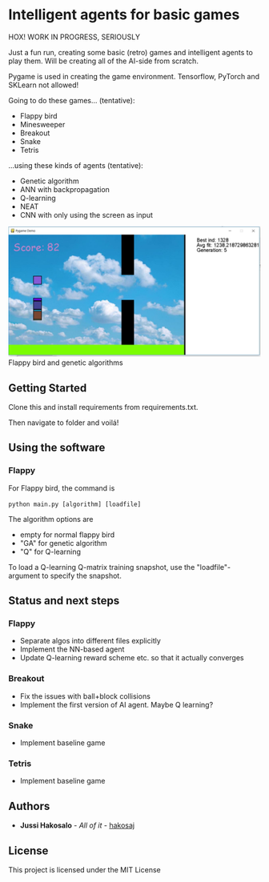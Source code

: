 # Intelligent agents for basic games
HOX! WORK IN PROGRESS, SERIOUSLY


Just a fun run, creating some basic (retro) games and intelligent agents to play them. Will be creating all of the AI-side from scratch.

Pygame is used in creating the game environment. Tensorflow, PyTorch and SKLearn not allowed!

Going to do these games... (tentative):
  - Flappy bird
  - Minesweeper
  - Breakout
  - Snake
  - Tetris

...using these kinds of agents (tentative):
  - Genetic algorithm
  - ANN with backpropagation
  - Q-learning
  - NEAT
  - CNN with only using the screen as input

![Overview of the simulation](https://github.com/hakosaj/PygameAI/blob/master/gena.JPG) Flappy bird and genetic algorithms
## Getting Started

Clone this and install requirements from requirements.txt.

Then navigate to folder and voilá!



## Using the software

### Flappy

For Flappy bird, the command is

`python main.py [algorithm] [loadfile]`

The algorithm options are
  - empty for normal flappy bird
  - "GA" for genetic algorithm
  - "Q" for Q-learning

To load a Q-learning Q-matrix training snapshot, use the "loadfile"-argument to specify the snapshot.



## Status and next steps

### Flappy
  - Separate algos into different files explicitly
  - Implement the NN-based agent
  - Update Q-learning reward scheme etc. so that it actually converges
 
### Breakout
  - Fix the issues with ball+block collisions
  - Implement the first version of AI agent. Maybe Q learning?

### Snake
  - Implement baseline game
  
### Tetris
  - Implement baseline game

## Authors

* **Jussi Hakosalo** - *All of it* - [hakosaj](https://github.com/hakosaj)

## License

This project is licensed under the MIT License 

